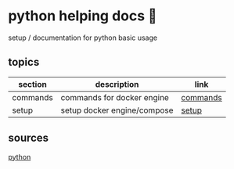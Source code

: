 <!-- omit in toc -->
# python helping docs 🐋

setup / documentation for python basic usage

<!-- omit in toc -->
## topics

| section | description | link |
|--- |--- |--- |
| commands | commands for docker engine | [commands](commands.md) |
| setup | setup docker engine/compose | [setup](setup.md) |

## sources

[python](https://www.python.org/)
